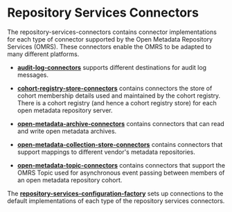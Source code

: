 <!-- SPDX-License-Identifier: Apache-2.0 -->
  
# Repository Services Connectors

The repository-services-connectors contains connector implementations for
each type of connector supported by the Open Metadata Repository Services (OMRS).
These connectors enable the OMRS to be adapted to many different platforms.

* **[audit-log-connectors](audit-log-connectors)** supports different destinations for 
audit log messages.

* **[cohort-registry-store-connectors](cohort-registry-store-connectors)** contains connectors the store of
cohort membership details used and maintained by the cohort registry.
There is a cohort registry (and hence a cohort registry store)
for each open metadata repository server.

* **[open-metadata-archive-connectors](open-metadata-archive-connectors)** contains connectors that can
read and write open metadata archives.

* **[open-metadata-collection-store-connectors](open-metadata-collection-store-connectors)** contains connectors that
support mappings to different vendor's metadata repositories.

* **[open-metadata-topic-connectors](open-metadata-topic-connectors)** contains connectors that support
the OMRS Topic used for asynchronous event passing between members of
an open metadata repository cohort.

The **[repository-services-configuration-factory](https://odpi.github.io/egeria/open-metadata-implementation/adapters/open-connectors/connector-configuration-factory/)** sets
up connections to the default implementations
of each type of the repository services connectors.